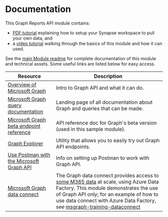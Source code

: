# Documentation

This Graph Reports API module contains:
 - [PDF tutorial](https://github.com/microsoft/OpenEduAnalytics/blob/main/modules/module_catalog/Microsoft_Graph/docs/Graph%20Reports%20API%20Module%20Tutorial.pdf) explaining how to setup your Synapse workspace to pull your own data, and 
 - a <a href="https://youtu.be/K01h-QsMX9c" target="_blank">video tutorial</a> walking through the basics of this module and how it can used.

See the [main Module readme](https://github.com/microsoft/OpenEduAnalytics/tree/main/modules/module_catalog/Microsoft_Graph) for complete documentation of this module and technical assets. Some useful links are listed below for easy access.

| Resource | Description |
| --- | --- |
| [Overview of Microsoft Graph](https://docs.microsoft.com/en-us/graph/overview) | Intro to Graph API and what it can do. |
| [Microsoft Graph query documentation](https://docs.microsoft.com/en-us/graph/) | Landing page of all documentation about Graph and queries that can be made. |
| [Microsoft Graph beta endpoint reference](https://docs.microsoft.com/en-us/graph/api/overview?view=graph-rest-beta) | API reference doc for Graph's beta version (used in this sample module). |
| [Graph Explorer](https://developer.microsoft.com/en-us/graph/graph-explorer) | Utility that allows you to easily try out Graph API endpoints. |
| [Use Postman with the Microsoft Graph API](https://docs.microsoft.com/en-us/graph/use-postman) | Info on setting up Postman to work with Graph API. |
| [Microsoft Graph data connect](https://docs.microsoft.com/en-us/graph/data-connect-concept-overview) | The Graph data connect provides access to [some M365 data](https://docs.microsoft.com/en-us/graph/data-connect-datasets) at scale, using Azure Data Factory. This module demonstrates the use of Graph API only; for an example of how to use data connect with Azure Data Factory, see [msgraph-training-dataconnect](https://github.com/microsoftgraph/msgraph-training-dataconnect) |
